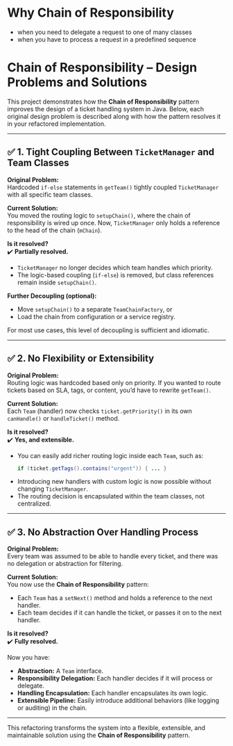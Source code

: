 # Why Chain of Responsibility
- when you need to delegate a request to one of many classes
- when you have to process a request in a predefined sequence
 
# Chain of Responsibility – Design Problems and Solutions

This project demonstrates how the **Chain of Responsibility** pattern improves the design of a ticket handling system in Java. Below, each original design problem is described along with how the pattern resolves it in your refactored implementation.

---

## ✅ 1. Tight Coupling Between `TicketManager` and Team Classes

**Original Problem:**  
Hardcoded `if-else` statements in `getTeam()` tightly coupled `TicketManager` with all specific team classes.

**Current Solution:**  
You moved the routing logic to `setupChain()`, where the chain of responsibility is wired up once. Now, `TicketManager` only holds a reference to the head of the chain (`mChain`).

**Is it resolved?**  
✔️ **Partially resolved.**

- `TicketManager` no longer decides which team handles which priority.
- The logic-based coupling (`if-else`) is removed, but class references remain inside `setupChain()`.

**Further Decoupling (optional):**
- Move `setupChain()` to a separate `TeamChainFactory`, or
- Load the chain from configuration or a service registry.

For most use cases, this level of decoupling is sufficient and idiomatic.

---

## ✅ 2. No Flexibility or Extensibility

**Original Problem:**  
Routing logic was hardcoded based only on priority. If you wanted to route tickets based on SLA, tags, or content, you’d have to rewrite `getTeam()`.

**Current Solution:**  
Each `Team` (handler) now checks `ticket.getPriority()` in its own `canHandle()` or `handleTicket()` method.

**Is it resolved?**  
✔️ **Yes, and extensible.**

- You can easily add richer routing logic inside each `Team`, such as:
    ```java
    if (ticket.getTags().contains("urgent")) { ... }
    ```
- Introducing new handlers with custom logic is now possible without changing `TicketManager`.
- The routing decision is encapsulated within the team classes, not centralized.

---

## ✅ 3. No Abstraction Over Handling Process

**Original Problem:**  
Every team was assumed to be able to handle every ticket, and there was no delegation or abstraction for filtering.

**Current Solution:**  
You now use the **Chain of Responsibility** pattern:

- Each `Team` has a `setNext()` method and holds a reference to the next handler.
- Each team decides if it can handle the ticket, or passes it on to the next handler.

**Is it resolved?**  
✔️ **Fully resolved.**

Now you have:
- **Abstraction:** A `Team` interface.
- **Responsibility Delegation:** Each handler decides if it will process or delegate.
- **Handling Encapsulation:** Each handler encapsulates its own logic.
- **Extensible Pipeline:** Easily introduce additional behaviors (like logging or auditing) in the chain.

---

This refactoring transforms the system into a flexible, extensible, and maintainable solution using the **Chain of Responsibility** pattern.
